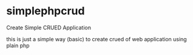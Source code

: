 simplephpcrud
=============

Create Simple CRUED Application

this is just a simple way (basic) to create crued of web application using plain php
